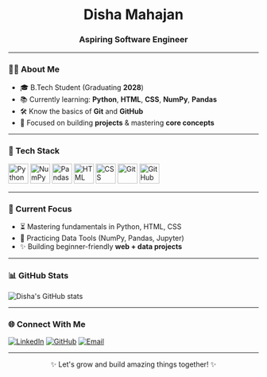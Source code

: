 <h1 align="center"> Disha Mahajan</h1>
<h3 align="center">Aspiring Software Engineer</h3>

---

### 👩‍💻 About Me

- 🎓 B.Tech Student (Graduating **2028**)
- 📚 Currently learning: **Python**, **HTML**, **CSS**, **NumPy**, **Pandas**
- 🛠️ Know the basics of **Git** and **GitHub**
- 🚀 Focused on building **projects** & mastering **core concepts**


---

### 🧰 Tech Stack

<p align="left">
  <img src="https://cdn.jsdelivr.net/gh/devicons/devicon/icons/python/python-original.svg" alt="Python" width="40" height="40"/>
  <img src="https://cdn.jsdelivr.net/gh/devicons/devicon/icons/numpy/numpy-original.svg" alt="NumPy" width="40" height="40"/>
  <img src="https://cdn.jsdelivr.net/gh/devicons/devicon/icons/pandas/pandas-original.svg" alt="Pandas" width="40" height="40"/>
  <img src="https://cdn.jsdelivr.net/gh/devicons/devicon/icons/html5/html5-original.svg" alt="HTML" width="40" height="40"/>
  <img src="https://cdn.jsdelivr.net/gh/devicons/devicon/icons/css3/css3-original.svg" alt="CSS" width="40" height="40"/>
  <img src="https://cdn.jsdelivr.net/gh/devicons/devicon/icons/git/git-original.svg" alt="Git" width="40" height="40"/>
  <img src="https://cdn.jsdelivr.net/gh/devicons/devicon/icons/github/github-original.svg" alt="GitHub" width="40" height="40"/>
</p>

---

### 📌 Current Focus

- ⏳ Mastering fundamentals in Python, HTML, CSS
- 🧠 Practicing Data Tools (NumPy, Pandas, Jupyter)
- ✨ Building beginner-friendly **web + data projects**

---

### 📊 GitHub Stats 

<p align="left">
  <img src="https://github-readme-stats.vercel.app/api?username=dishacodes-tech&show_icons=true&theme=default" alt="Disha's GitHub stats"/>
</p>


---

### 🌐 Connect With Me


[![LinkedIn](https://img.shields.io/badge/LinkedIn-blue?logo=linkedin&logoColor=white)](https://www.linkedin.com/in/dishamahajan)
[![GitHub](https://img.shields.io/badge/GitHub-000?logo=github&logoColor=white)](https://github.com/dishacodes-tech)
[![Email](https://img.shields.io/badge/Email-D14836?logo=gmail&logoColor=white)](https://mail.google.com/mail/?view=cm&to=disha.mahajan2006@gmail.com)


---

<p align="center">
  ✨ Let's grow and build amazing things together! ✨  
</p>
